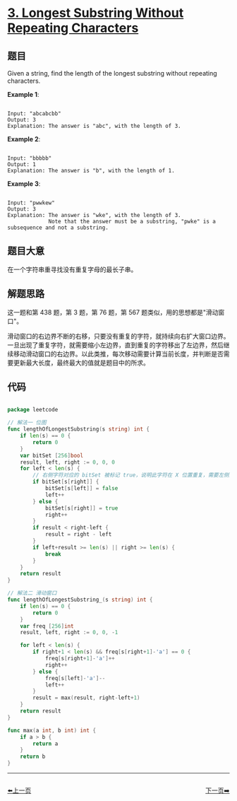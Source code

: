 # [3. Longest Substring Without Repeating Characters](https://leetcode.com/problems/longest-substring-without-repeating-characters/)

## 题目

Given a string, find the length of the longest substring without repeating characters.



**Example 1**:

```

Input: "abcabcbb"
Output: 3 
Explanation: The answer is "abc", with the length of 3. 

```

**Example 2**:

```

Input: "bbbbb"
Output: 1
Explanation: The answer is "b", with the length of 1.

```

**Example 3**:

```

Input: "pwwkew"
Output: 3
Explanation: The answer is "wke", with the length of 3. 
             Note that the answer must be a substring, "pwke" is a subsequence and not a substring.

```

## 题目大意


在一个字符串重寻找没有重复字母的最长子串。

## 解题思路

这一题和第 438 题，第 3 题，第 76 题，第 567 题类似，用的思想都是"滑动窗口"。

滑动窗口的右边界不断的右移，只要没有重复的字符，就持续向右扩大窗口边界。一旦出现了重复字符，就需要缩小左边界，直到重复的字符移出了左边界，然后继续移动滑动窗口的右边界。以此类推，每次移动需要计算当前长度，并判断是否需要更新最大长度，最终最大的值就是题目中的所求。


## 代码

```go

package leetcode

// 解法一 位图
func lengthOfLongestSubstring(s string) int {
	if len(s) == 0 {
		return 0
	}
	var bitSet [256]bool
	result, left, right := 0, 0, 0
	for left < len(s) {
		// 右侧字符对应的 bitSet 被标记 true，说明此字符在 X 位置重复，需要左侧向前移动，直到将X标记为 false
		if bitSet[s[right]] {
			bitSet[s[left]] = false
			left++
		} else {
			bitSet[s[right]] = true
			right++
		}
		if result < right-left {
			result = right - left
		}
		if left+result >= len(s) || right >= len(s) {
			break
		}
	}
	return result
}

// 解法二 滑动窗口
func lengthOfLongestSubstring_(s string) int {
	if len(s) == 0 {
		return 0
	}
	var freq [256]int
	result, left, right := 0, 0, -1

	for left < len(s) {
		if right+1 < len(s) && freq[s[right+1]-'a'] == 0 {
			freq[s[right+1]-'a']++
			right++
		} else {
			freq[s[left]-'a']--
			left++
		}
		result = max(result, right-left+1)
	}
	return result
}

func max(a int, b int) int {
	if a > b {
		return a
	}
	return b
}


```












----------------------------------------------
<div style="display: flex;justify-content: space-between;align-items: center;">
<p><a href="https://books.halfrost.com/leetcode/ChapterFour/0002.Add-Two-Numbers/">⬅️上一页</a></p>
<p><a href="https://books.halfrost.com/leetcode/ChapterFour/0004.Median-of-Two-Sorted-Arrays/">下一页➡️</a></p>
</div>
